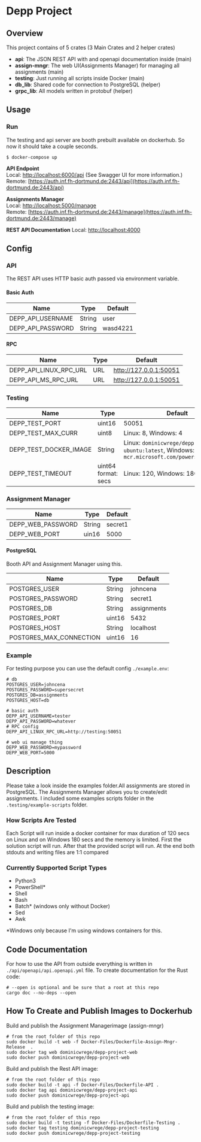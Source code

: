 # Depp Project

## Overview

This project contains of 5 crates (3 Main Crates and 2 helper crates)

- **api**: The JSON REST API with and openapi documentation inside (main)
- **assign-mngr**: The web UI(Assignments Manager) for managing all assignments (main)
- **testing**: Just running all scripts inside Docker (main)
- **db_lib**: Shared code for connection to PostgreSQL (helper)
- **grpc_lib**: All models written in protobuf (helper)

## Usage

### Run

The testing and api server are booth prebuilt available on dockerhub.
So now it should take a couple seconds.

```
$ docker-compose up
```

**API Endpoint**  
Local:
[http://localhost:6000/api](http://localhost:6000/api) (See Swagger UI for more information.)  
Remote:
[https://auth.inf.fh-dortmund.de:2443/api](https://auth.inf.fh-dortmund.de:2443/api)

**Assignments Manager**  
Local:
[http://localhost:5000/manage](http://localhost:5000/manage)  
Remote:
[https://auth.inf.fh-dortmund.de:2443/manage](https://auth.inf.fh-dortmund.de:2443/manage)

**REST API Documentation**
Local:
[http://localhost:4000](http://localhost:4000)

## Config

### API

The REST API uses HTTP basic auth passed via environment variable.

#### Basic Auth

| Name              | Type   | Default  |
| ----------------- | ------ | -------- |
| DEPP_API_USERNAME | String | user     |
| DEPP_API_PASSWORD | String | wasd4221 |

#### RPC

| Name                   | Type | Default                |
| ---------------------- | ---- | ---------------------- |
| DEPP_API_LINUX_RPC_URL | URL  | http://127.0.0.1:50051 |
| DEPP_API_MS_RPC_URL    | URL  | http://127.0.0.1:50051 |

### Testing

| Name                   | Type                | Default                                                                                          |
| ---------------------- | ------------------- | ------------------------------------------------------------------------------------------------ |
| DEPP_TEST_PORT         | uint16              | 50051                                                                                            |
| DEPP_TEST_MAX_CURR     | uint8               | Linux: 8, Windows: 4                                                                             |
| DEPP_TEST_DOCKER_IMAGE | String              | Linux: `dominicwrege/depp-project-ubuntu:latest`, Windows: `mcr.microsoft.com/powershell:latest` |
| DEPP_TEST_TIMEOUT      | uint64 format: secs | Linux: 120, Windows: 180                                                                         |

### Assignment Manager

| Name              | Type   | Default |
| ----------------- | ------ | ------- |
| DEPP_WEB_PASSWORD | String | secret1 |
| DEPP_WEB_PORT     | uin16  | 5000    |

#### PostgreSQL

Booth API and Assignment Manager using this.

| Name                    | Type   | Default     |
| ----------------------- | ------ | ----------- |
| POSTGRES_USER           | String | johncena    |
| POSTGRES_PASSWORD       | String | secret1     |
| POSTGRES_DB             | String | assignments |
| POSTGRES_PORT           | uint16 | 5432        |
| POSTGRES_HOST           | String | localhost   |
| POSTGRES_MAX_CONNECTION | uint16 | 16          |

### Example

For testing purpose you can use the default config `./example.env`:

```
# db
POSTGRES_USER=johncena
POSTGRES_PASSWORD=supersecret
POSTGRES_DB=assignments
POSTGRES_HOST=db

# basic auth
DEPP_API_USERNAME=tester
DEPP_API_PASSWORD=whatever
# RPC config
DEPP_API_LINUX_RPC_URL=http://testing:50051

# web ui manage thing
DEPP_WEB_PASSWORD=mypassword
DEPP_WEB_PORT=5000

```

## Description

Please take a look inside the examples folder.All assignments are stored in PostgreSQL.
The Assignments Manager allows you to create/edit assignments.
I included some examples scripts folder in the `.testing/example-scripts` folder.

### How Scripts Are Tested

Each Script will run inside a docker container for max duration of 120 secs on Linux and on Windows 180 secs and the memory is limited. First the solution script will run. After that the provided script will run. At the end both stdouts and writing files are 1:1 compared

### Currently Supported Script Types

- Python3
- PowerShell\*
- Shell
- Bash
- Batch\* (windows only without Docker)
- Sed
- Awk

\*Windows only because I'm using windows containers for this.

## Code Documentation

For how to use the API from outside everything is written in `./api/openapi/api.openapi.yml` file.
To create documentation for the Rust code:

```
# --open is optional and be sure that a root at this repo
cargo doc --no-deps --open
```

## How To Create and Publish Images to Dockerhub

Build and publish the Assignment Managerimage (assign-mngr)

```
# from the root folder of this repo
sudo docker build -t web -f Docker-Files/Dockerfile-Assign-Mngr-Release  .
sudo docker tag web dominicwrege/depp-project-web
sudo docker push dominicwrege/depp-project-web
```

Build and publish the Rest API image:

```
# from the root folder of this repo
sudo docker build -t api -f Docker-Files/Dockerfile-API .
sudo docker tag api dominicwrege/depp-project-api
sudo docker push dominicwrege/depp-project-api
```

Build and publish the testing image:

```
# from the root folder of this repo
sudo docker build -t testing -f Docker-Files/Dockerfile-Testing .
sudo docker tag testing dominicwrege/depp-project-testing
sudo docker push dominicwrege/depp-project-testing
```
